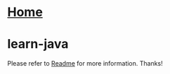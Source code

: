 # [Home](https://du-feng.github.io/)

# learn-java

Please refer to [Readme](README.html) for more information. Thanks!

